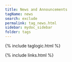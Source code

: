 ```yaml
---
title: News and Announcements
tagName: news
search: exclude
permalink: tag_news.html
sidebar: mydoc_sidebar
folder: tags
---
```

{% include taglogic.html %}

{% include links.html %}
